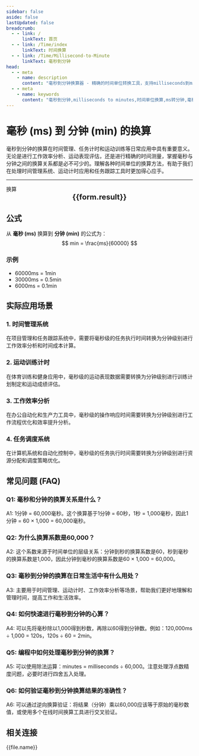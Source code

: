 ```yaml
---
sidebar: false
aside: false
lastUpdated: false
breadcrumb:
  - - link: /
      linkText: 首页
  - - link: /Time/index
      linkText: 时间换算
  - - link: /Time/Millisecond-to-Minute
      linkText: 毫秒到分钟
head:
  - - meta
    - name: description
      content: "毫秒到分钟换算器 - 精确的时间单位转换工具，支持milliseconds到minutes的快速换算。适用于时间管理、任务计时、运动训练等场景，提供毫秒(ms)、秒(s)、分钟等时间单位的换算关系和实际应用指导。"
  - - meta
    - name: keywords
      content: "毫秒到分钟,milliseconds to minutes,时间单位换算,ms转分钟,毫秒换算器,分钟换算,时间转换,时间管理,任务计时,运动训练,毫秒符号,时间单位,milliseconds,minutes,时间测量,计时器"
---
```

# 毫秒 (ms) 到 分钟 (min) 的换算

毫秒到分钟的换算在时间管理、任务计时和运动训练等日常应用中具有重要意义。无论是进行工作效率分析、运动表现评估，还是进行精确的时间测量，掌握毫秒与分钟之间的换算关系都是必不可少的。理解各种时间单位的换算方法，有助于我们在处理时间管理系统、运动计时应用和任务跟踪工具时更加得心应手。

---
<script setup>
import { onMounted, reactive, inject, ref } from 'vue'
import { NButton,NForm ,NFormItem,NInput,NInputNumber,NSelect,NCard,useMessage,NGrid ,NGi  } from 'naive-ui'
import { defineClientComponent } from 'vitepress'
import { Time } from '../files';

const convert = inject('convert')

const form = reactive({
  number: null,
  result: '',
  title: '毫秒到分钟换算器',
  seoKey: [
    '毫秒到分钟', 'milliseconds to minutes', '时间单位换算', 'ms转分钟', '毫秒换算器',
    '分钟换算', '时间转换', '时间管理', '任务计时', '运动训练', '毫秒符号',
    '时间单位', 'milliseconds', 'minutes', '时间测量', '计时器', '时间计算',
    '单位转换', '时间工具', '换算公式', '时间换算表', '毫秒定义', '分钟定义',
    '时间精度', '计时精度', '时间标准', '国际单位制', 'SI单位', '时间基准',
    '时间刻度', '时间间隔', '持续时间', '时间跨度', '时间范围', '时间周期',
    '时间频率', '时间节拍', '时间节奏', '时间控制', '时间同步', '时间校准',
    '时间误差'
  ]
})

const convertHandler = () => {
  if (form.number !== null && !isNaN(form.number)) {
    const convertedValue = parseFloat(form.number) / 60000
    form.result = `${form.number}ms = ${convertedValue.toFixed(6)}min`
  } else {
    form.result = '请输入有效的数值。'
  }
}
</script>

<n-form size="large" :model="form">
  <n-form-item label="毫秒 (ms)">
    <n-input-number v-model:value="form.number" placeholder="输入毫秒" style="width: 100%" />
  </n-form-item>
  <n-form-item>
    <n-button type="info" @click="convertHandler" block>换算</n-button>
  </n-form-item>
</n-form>

<n-card :title="form.title" size="small" embedded :bordered="false" hoverable>
    <div style="text-align:center;font-size:20px;">
      <strong>{{form.result}}</strong>
    </div>
    <template #footer>
      <div style="font-size:12px;color:#666;text-align:center;">
        <span v-for="(keyword, index) in form.seoKey" :key="index">
          {{ keyword }}<span v-if="index < form.seoKey.length - 1"> | </span>
        </span>
      </div>
    </template>
  </n-card>

## 公式

从 **毫秒 (ms)** 换算到 **分钟 (min)** 的公式为：
$$ min = \frac{ms}{60000} $$

### 示例
- 60000ms = 1min
- 30000ms = 0.5min
- 6000ms = 0.1min

## 实际应用场景

### 1. 时间管理系统
在项目管理和任务跟踪系统中，需要将毫秒级的任务执行时间转换为分钟级别进行工作效率分析和时间成本计算。

### 2. 运动训练计时
在体育训练和健身应用中，毫秒级的运动表现数据需要转换为分钟级别进行训练计划制定和运动成绩评估。

### 3. 工作效率分析
在办公自动化和生产力工具中，毫秒级的操作响应时间需要转换为分钟级别进行工作流程优化和效率提升分析。

### 4. 任务调度系统
在计算机系统和自动化控制中，毫秒级的任务执行时间需要转换为分钟级别进行资源分配和调度策略优化。

## 常见问题 (FAQ)

### Q1: 毫秒和分钟的换算关系是什么？
A1: 1分钟 = 60,000毫秒。这个换算基于1分钟 = 60秒，1秒 = 1,000毫秒，因此1分钟 = 60 × 1,000 = 60,000毫秒。

### Q2: 为什么换算系数是60,000？
A2: 这个系数来源于时间单位的层级关系：分钟到秒的换算系数是60，秒到毫秒的换算系数是1,000，因此分钟到毫秒的换算系数是60 × 1,000 = 60,000。

### Q3: 毫秒到分钟的换算在日常生活中有什么用处？
A3: 主要用于时间管理、运动计时、工作效率分析等场景，帮助我们更好地理解和管理时间，提高工作和生活效率。

### Q4: 如何快速进行毫秒到分钟的心算？
A4: 可以先将毫秒除以1,000得到秒数，再除以60得到分钟数。例如：120,000ms ÷ 1,000 = 120s，120s ÷ 60 = 2min。

### Q5: 编程中如何处理毫秒到分钟的换算？
A5: 可以使用除法运算：minutes = milliseconds ÷ 60,000。注意处理浮点数精度问题，必要时进行四舍五入处理。

### Q6: 如何验证毫秒到分钟换算结果的准确性？
A6: 可以通过逆向换算验证：将结果（分钟）乘以60,000应该等于原始的毫秒数值，或使用多个在线时间换算工具进行交叉验证。
## 相关连接
<n-grid x-gap="12" :cols="2">
  <n-gi v-for="(file, index) in Time" :key="index">
    <n-button
      text
      tag="a"
      :href="file.path"
      type="info"
    >
      {{file.name}}
    </n-button>
  </n-gi>
</n-grid>